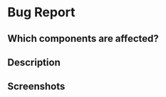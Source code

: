 # Bug Report

## Which components are affected?

<!-- List effected components here. -->

## Description

<!-- Add a description of the problem here. -->

## Screenshots

<!-- Delete if necessary. -->
